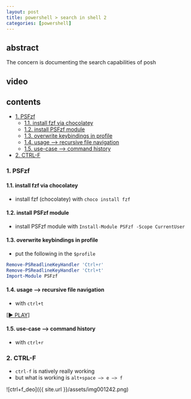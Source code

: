 ```yaml
---
layout: post
title: powershell > search in shell 2
categories: [powershell]
---
```

## abstract
The concern is documenting the search capabilities of posh

## video
## contents
<!-- TOC -->

- [1. PSFzf](#1-psfzf)
    - [1.1. install fzf via chocolatey](#11-install-fzf-via-chocolatey)
    - [1.2. install PSFzf module](#12-install-psfzf-module)
    - [1.3. overwrite keybindings in profile](#13-overwrite-keybindings-in-profile)
    - [1.4. usage —> recursive file navigation](#14-usage--recursive-file-navigation)
    - [1.5. use-case —> command history](#15-use-case--command-history)
- [2. CTRL-F](#2-ctrl-f)

<!-- /TOC -->

### 1. PSFzf
#### 1.1. install fzf via chocolatey
* install fzf (chocolatey) with `choco install fzf`

#### 1.2. install PSFzf module
* install PSFzf module with `Install-Module PSFzf -Scope CurrentUser`

#### 1.3. overwrite keybindings in profile
* put the following in the `$profile`

```powershell
Remove-PSReadlineKeyHandler 'Ctrl+r'
Remove-PSReadlineKeyHandler 'Ctrl+t'
Import-Module PSFzf
```

#### 1.4. usage —> recursive file navigation
* with `ctrl+t`

[[▶ PLAY]](https://drive.google.com/file/d/1SdUXzUo-dCRAt5zBCrOtiwtx7kZo2s3g/view?usp=sharing)

#### 1.5. use-case —> command history
* with `ctrl+r`

### 2. CTRL-F
* `ctrl-f` is natively really working
* but what is working is `alt+space —> e —> f`

![ctrl+f_deo]({{ site.url }}/assets/img001242.png)